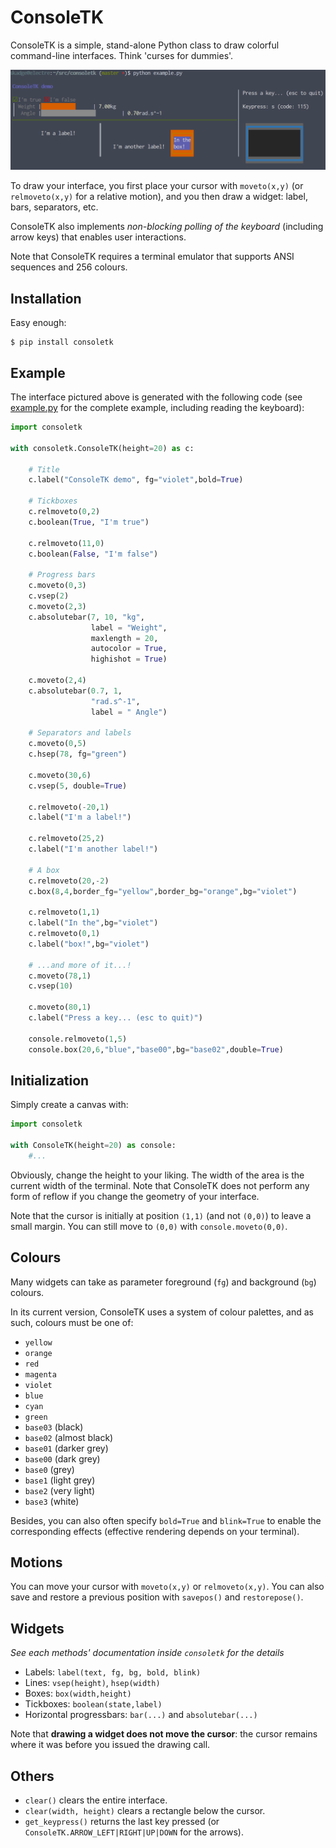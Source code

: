 ConsoleTK
=========

ConsoleTK is a simple, stand-alone Python class to draw colorful command-line interfaces.
Think 'curses for dummies'.

![Output of example.py](doc/screenshot.png)

To draw your interface, you first place your cursor with `moveto(x,y)` (or `relmoveto(x,y)` 
for a relative motion), and you then draw a widget: label, bars, separators, etc.

ConsoleTK also implements *non-blocking polling of the keyboard* (including
arrow keys) that enables user interactions.

Note that ConsoleTK requires a terminal emulator that supports ANSI sequences and 256 colours.

Installation
------------

Easy enough:

```
$ pip install consoletk
```

Example
-------

The interface pictured above is generated with the following code (see
[example.py](example.py) for the complete example, including reading
the keyboard):

```python
import consoletk

with consoletk.ConsoleTK(height=20) as c:

    # Title
    c.label("ConsoleTK demo", fg="violet",bold=True)

    # Tickboxes
    c.relmoveto(0,2)
    c.boolean(True, "I'm true")

    c.relmoveto(11,0)
    c.boolean(False, "I'm false")

    # Progress bars
    c.moveto(0,3)
    c.vsep(2)
    c.moveto(2,3)
    c.absolutebar(7, 10, "kg", 
                  label = "Weight", 
                  maxlength = 20, 
                  autocolor = True, 
                  highishot = True)

    c.moveto(2,4)
    c.absolutebar(0.7, 1, 
                  "rad.s^-1", 
                  label = " Angle")

    # Separators and labels
    c.moveto(0,5)
    c.hsep(78, fg="green")

    c.moveto(30,6)
    c.vsep(5, double=True)

    c.relmoveto(-20,1)
    c.label("I'm a label!")

    c.relmoveto(25,2)
    c.label("I'm another label!")

    # A box
    c.relmoveto(20,-2)
    c.box(8,4,border_fg="yellow",border_bg="orange",bg="violet")

    c.relmoveto(1,1)
    c.label("In the",bg="violet")
    c.relmoveto(0,1)
    c.label("box!",bg="violet")

    # ...and more of it...!
    c.moveto(78,1)
    c.vsep(10)

    c.moveto(80,1)
    c.label("Press a key... (esc to quit)")

    console.relmoveto(1,5)
    console.box(20,6,"blue","base00",bg="base02",double=True)
```

Initialization
--------------

Simply create a canvas with:

```python
import consoletk

with ConsoleTK(height=20) as console:
    #...
```

Obviously, change the height to your liking.
The width of the area is the current width of the terminal. Note that ConsoleTK
does not perform any form of reflow if you change the geometry of your
interface.

Note that the cursor is initially at position `(1,1)` (and not `(0,0)`) to leave a small margin.
You can still move to `(0,0)` with `console.moveto(0,0)`.

Colours
-------

Many widgets can take as parameter foreground (`fg`) and background (`bg`) colours.

In its current version, ConsoleTK uses a system of colour palettes, and as such,
colours must be one of:

- `yellow`
- `orange`
- `red`  
- `magenta`
- `violet`
- `blue` 
- `cyan` 
- `green`
- `base03` (black)
- `base02` (almost black)
- `base01` (darker grey)
- `base00` (dark grey)
- `base0` (grey)
- `base1` (light grey)
- `base2` (very light)
- `base3` (white)

Besides, you can also often specify `bold=True` and `blink=True` to enable the
corresponding effects (effective rendering depends on your terminal).

Motions
-------

You can move your cursor with `moveto(x,y)` or `relmoveto(x,y)`.
You can also save and restore a previous position with `savepos()` and `restorepose()`.

Widgets
-------

*See each methods' documentation inside `consoletk` for the details*

- Labels: `label(text, fg, bg, bold, blink)`
- Lines: `vsep(height)`, `hsep(width)`
- Boxes: `box(width,height)`
- Tickboxes: `boolean(state,label)`
- Horizontal progressbars: `bar(...)` and `absolutebar(...)`

Note that **drawing a widget does not move the cursor**: the cursor remains where it was before you
issued the drawing call.

Others
------

- `clear()` clears the entire interface.
- `clear(width, height)` clears a rectangle below the cursor.
- `get_keypress()` returns the last key pressed (or `ConsoleTK.ARROW_LEFT|RIGHT|UP|DOWN` for the
arrows).

